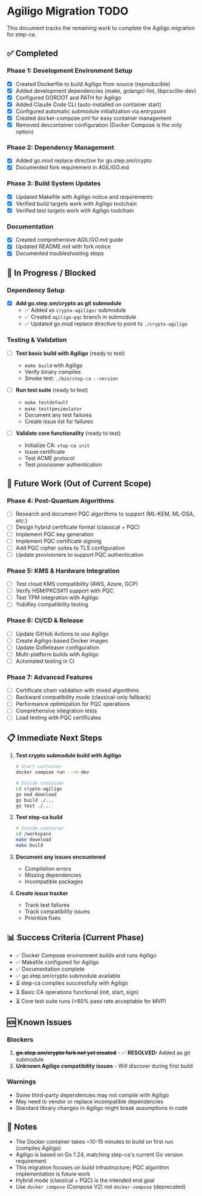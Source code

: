 # Agiligo Migration TODO

This document tracks the remaining work to complete the Agiligo migration for step-ca.

## ✅ Completed

### Phase 1: Development Environment Setup
- [x] Created Dockerfile to build Agiligo from source (reproducible)
- [x] Added development dependencies (make, golangci-lint, libpcsclite-dev)
- [x] Configured GOROOT and PATH for Agiligo
- [x] Added Claude Code CLI (auto-installed on container start)
- [x] Configured automatic submodule initialization via entrypoint
- [x] Created docker-compose.yml for easy container management
- [x] Removed devcontainer configuration (Docker Compose is the only option)

### Phase 2: Dependency Management
- [x] Added go.mod replace directive for go.step.sm/crypto
- [x] Documented fork requirement in AGILIGO.md

### Phase 3: Build System Updates
- [x] Updated Makefile with Agiligo notice and requirements
- [x] Verified build targets work with Agiligo toolchain
- [x] Verified test targets work with Agiligo toolchain

### Documentation
- [x] Created comprehensive AGILIGO.md guide
- [x] Updated README.md with fork notice
- [x] Documented troubleshooting steps

## 🔄 In Progress / Blocked

### Dependency Setup
- [x] **Add go.step.sm/crypto as git submodule**
  - ✅ Added as `crypto-agiligo/` submodule
  - ✅ Created `agiligo-pqc` branch in submodule
  - ✅ Updated go.mod replace directive to point to `./crypto-agiligo`

### Testing & Validation
- [ ] **Test basic build with Agiligo** (ready to test)
  - `make build` with Agiligo
  - Verify binary compiles
  - Smoke test: `./bin/step-ca --version`

- [ ] **Run test suite** (ready to test)
  - `make testdefault`
  - `make testtpmsimulator`
  - Document any test failures
  - Create issue list for failures

- [ ] **Validate core functionality** (ready to test)
  - Initialize CA: `step-ca init`
  - Issue certificate
  - Test ACME protocol
  - Test provisioner authentication

## 🔮 Future Work (Out of Current Scope)

### Phase 4: Post-Quantum Algorithms
- [ ] Research and document PQC algorithms to support (ML-KEM, ML-DSA, etc.)
- [ ] Design hybrid certificate format (classical + PQC)
- [ ] Implement PQC key generation
- [ ] Implement PQC certificate signing
- [ ] Add PQC cipher suites to TLS configuration
- [ ] Update provisioners to support PQC authentication

### Phase 5: KMS & Hardware Integration
- [ ] Test cloud KMS compatibility (AWS, Azure, GCP)
- [ ] Verify HSM/PKCS#11 support with PQC
- [ ] Test TPM integration with Agiligo
- [ ] YubiKey compatibility testing

### Phase 6: CI/CD & Release
- [ ] Update GitHub Actions to use Agiligo
- [ ] Create Agiligo-based Docker images
- [ ] Update GoReleaser configuration
- [ ] Multi-platform builds with Agiligo
- [ ] Automated testing in CI

### Phase 7: Advanced Features
- [ ] Certificate chain validation with mixed algorithms
- [ ] Backward compatibility mode (classical-only fallback)
- [ ] Performance optimization for PQC operations
- [ ] Comprehensive integration tests
- [ ] Load testing with PQC certificates

## 📋 Immediate Next Steps

1. **Test crypto submodule build with Agiligo**
   ```bash
   # Start container
   docker compose run --rm dev

   # Inside container
   cd crypto-agiligo
   go mod download
   go build ./...
   go test ./...
   ```

2. **Test step-ca build**
   ```bash
   # Inside container
   cd /workspace
   make download
   make build
   ```

3. **Document any issues encountered**
   - Compilation errors
   - Missing dependencies
   - Incompatible packages

4. **Create issue tracker**
   - Track test failures
   - Track compatibility issues
   - Prioritize fixes

## 📊 Success Criteria (Current Phase)

- ✅ Docker Compose environment builds and runs Agiligo
- ✅ Makefile configured for Agiligo
- ✅ Documentation complete
- ✅ go.step.sm/crypto submodule available
- ⏳ step-ca compiles successfully with Agiligo
- ⏳ Basic CA operations functional (init, start, sign)
- ⏳ Core test suite runs (>80% pass rate acceptable for MVP)

## 🆘 Known Issues

### Blockers
1. ~~**go.step.sm/crypto fork not yet created**~~ - ✅ **RESOLVED:** Added as git submodule
2. **Unknown Agiligo compatibility issues** - Will discover during first build

### Warnings
- Some third-party dependencies may not compile with Agiligo
- May need to vendor or replace incompatible dependencies
- Standard library changes in Agiligo might break assumptions in code

## 📝 Notes

- The Docker container takes ~10-15 minutes to build on first run (compiles Agiligo)
- Agiligo is based on Go 1.24, matching step-ca's current Go version requirement
- This migration focuses on build infrastructure; PQC algorithm implementation is future work
- Hybrid mode (classical + PQC) is the intended end goal
- Use `docker compose` (Compose V2) not `docker-compose` (deprecated)
